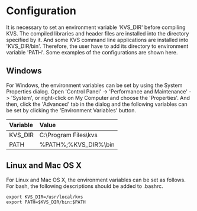 # Configuration #
It is necessary to set an environment variable 'KVS\_DIR' before compiling KVS. The compiled libraries and header files are installed into the directory specified by it. And some KVS command line applications are installed into 'KVS\_DIR/bin'. Therefore, the user have to add its directory to environment variable 'PATH'. Some examples of the configurations are shown here.

## Windows ##
For Windows,  the environment variables can be set by using the System Properties dialog. Open 'Control Panel' -> 'Performance and Maintenance' -> 'System', or right-click on My Computer and choose the 'Properties'. And then, click the 'Advanced' tab in the dialog and the following variables can be set by clicking the 'Environment Variables' button.

| **Variable** | **Value** |
|:-------------|:----------|
| KVS\_DIR | C:\Program Files\kvs |
| PATH | %PATH%;%KVS\_DIR%\bin |

## Linux and Mac OS X ##
For Linux and Mac OS X,  the environment variables can be set as follows. For bash, the following descriptions should be added to .bashrc.

```
export KVS_DIR=/usr/local/kvs
export PATH=$KVS_DIR/bin:$PATH
```